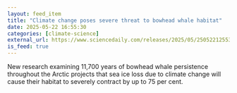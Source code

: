 ```yaml
---
layout: feed_item
title: "Climate change poses severe threat to bowhead whale habitat"
date: 2025-05-22 16:55:30
categories: [climate-science]
external_url: https://www.sciencedaily.com/releases/2025/05/250522125530.htm
is_feed: true
---
```


New research examining 11,700 years of bowhead whale persistence throughout the Arctic projects that sea ice loss due to climate change will cause their habitat to severely contract by up to 75 per cent.
